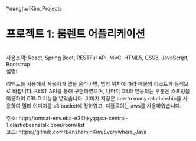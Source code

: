 YounghwiKim_Projects <br/>

<h1>프로젝트 1: 룸렌트 어플리케이션</h1> <br/>
사용스택: React, Spring Boot, RESTFul API, MVC, HTML5, CSS3, JavaScript, Bootstrap <br/>
설명:<p>리액트를 사용해서 사용자가 맵을 움직이면, 맵의 위치에 따라 매물의 리스트가 동적으로 바뀝니다. REST API를 통해 구현하였으며, 나머지 DB와 연동되는 부분은 스프링을 이용하여 CRUD 기능을 넣었습니다.
이미지 저장은 one to many relationship을 사용하여 멀티 이미지를 s3 bucket에 정하였고, 디플로이는 aws를 사용하였습니다.</p>
주소: http://tomcat-env.eba-e34hkyqq.ca-central-1.elasticbeanstalk.com/room/list <br/>
코드: https://github.com/BenzhaminKim/Everywhere_Java

